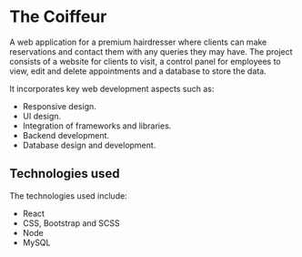 # The Coiffeur

A web application for a premium hairdresser where clients can make reservations and contact them with any queries they may have.
The project consists of a website for clients to visit, a control panel for employees to view, edit and delete appointments and a database to store the data.

It incorporates key web development aspects such as:

-   Responsive design.
-   UI design.
-   Integration of frameworks and libraries.
-   Backend development.
-   Database design and development.

## Technologies used

The technologies used include:

-   React
-   CSS, Bootstrap and SCSS
-   Node
-   MySQL

